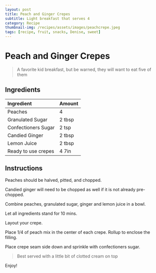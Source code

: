 ```yaml
---
layout: post
title: Peach and Ginger Crepes
subtitle: Light breakfast that serves 4
category: Recipe
thumbnail-img: /recipes/assets/images/peachcrepe.jpeg
tags: [recipe, fruit, snacks, Denise, sweet]
---
```


# Peach and Ginger Crepes
> A favorite kid breakfast, but be warned, they will want to eat five of them

## Ingredients

| Ingredient | Amount|
| :------ |:--- |
| Peaches | 4 |
| Granulated Sugar | 2 tbsp | 
| Confectioners Sugar | 2 tsp |
| Candied Ginger | 2 tbsp |
| Lemon Juice | 2 tbsp|
| Ready to use crepes | 4 7in |

## Instructions

Peaches should be halved, pitted, and chopped.

Candied ginger will need to be chopped as well if it is not already pre-chopped.

Combine peaches, granulated sugar, ginger and lemon juice in a bowl.

Let all ingredients stand for 10 mins.

Layout your crepe.

Place 1/4 of peach mix in the center of each crepe. Rollup to enclose the filling.

Place crepe seam side down and sprinkle with confectioners sugar.

> Best served with a little bit of clotted cream on top

Enjoy!